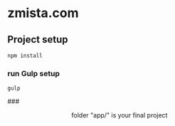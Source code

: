 # zmista.com

## Project setup

```
npm install
```

### run Gulp setup

```
gulp
```

###<center>folder "app/" is your final project </center>
